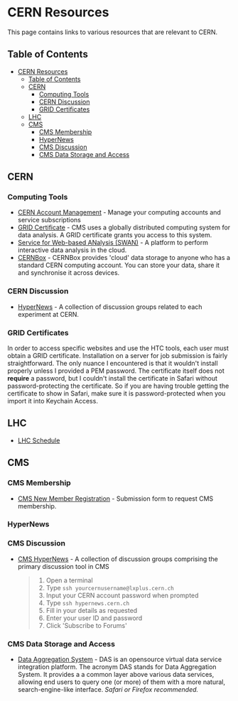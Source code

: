 # CERN Resources

This page contains links to various resources that are relevant to CERN.

## Table of Contents

- [CERN Resources](#cern-resources)
  - [Table of Contents](#table-of-contents)
  - [CERN](#cern)
    - [Computing Tools](#computing-tools)
    - [CERN Discussion](#cern-discussion)
    - [GRID Certificates](#grid-certificates)
  - [LHC](#lhc)
  - [CMS](#cms)
    - [CMS Membership](#cms-membership)
    - [HyperNews](#hypernews)
    - [CMS Discussion](#cms-discussion)
    - [CMS Data Storage and Access](#cms-data-storage-and-access)


## CERN

### Computing Tools

- [CERN Account Management](https://account.cern.ch/account/) - Manage your computing accounts and service subscriptions
- [GRID Certificate](https://twiki.cern.ch/twiki/bin/view/CMSPublic/WorkBookStartingGrid#ObtainingCert) - CMS uses a globally distributed computing system for data analysis. A GRID certificate grants you access to this system.
- [Service for Web-based ANalysis (SWAN)](https://swan.web.cern.ch/swan/) - A platform to perform interactive data analysis in the cloud.
- [CERNBox](https://cernbox.web.cern.ch/cernbox/) - CERNBox provides 'cloud' data storage to anyone who has a standard CERN computing account. You can store your data, share it and synchronise it across devices.

### CERN Discussion

- [HyperNews](https://hypernews.cern.ch) - A collection of discussion groups related to each experiment at CERN.

### GRID Certificates

In order to access specific websites and use the HTC tools, each user must obtain a GRID certificate. Installation on a server for job submission is fairly straightforward. The only nuance I encountered is that it wouldn't install properly unless I provided a PEM password. The certificate itself does not **require** a password, but I couldn't install the certificate in Safari without password-protecting the certificate. So if you are having trouble getting the certificate to show in Safari, make sure it is password-protected when you import it into Keychain Access.

## LHC

- [LHC Schedule](https://lhc-commissioning.web.cern.ch/schedule/LHC-long-term.htm)

## CMS

### CMS Membership

- [CMS New Member Registration](https://cms.cern.ch/iCMS/jsp/secr/reg/regCMS.jsp) - Submission form to request CMS membership.
### HyperNews

### CMS Discussion

- [CMS HyperNews](https://hypernews.cern.ch/HyperNews/CMS/login.pl?&url=%2fHyperNews%2fCMS%2ftop%2epl) - A collection of discussion groups comprising the primary discussion tool in CMS
  > 1. Open a terminal
  > 2. Type `ssh yourcernusername@lxplus.cern.ch`
  > 3. Input your CERN account password when prompted
  > 4. Type `ssh hypernews.cern.ch`
  > 5. Fill in your details as requested
  > 6. Enter your user ID and password
  > 7. Click 'Subscribe to Forums'

### CMS Data Storage and Access

- [Data Aggregation System](https://cmsweb.cern.ch/das/) - DAS is an opensource virtual data service integration platform. The acronym DAS stands for Data Aggregation System. It provides a a common layer above various data services, allowing end users to query one (or more) of them with a more natural, search-engine-like interface. *Safari or Firefox recommended.*